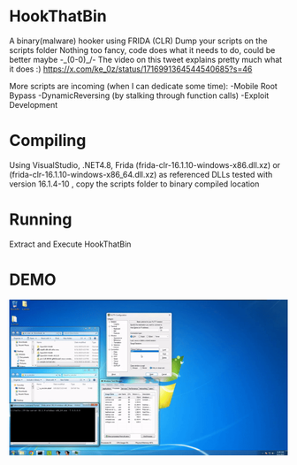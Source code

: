 # HookThatBin
A binary(malware) hooker using FRIDA (CLR) Dump your scripts on the scripts folder 
Nothing too fancy, code does what it needs to do, could be better maybe -\_(0-0)_/-
The video on this tweet explains pretty much what it does :)   https://x.com/ke_0z/status/1716991364544540685?s=46

More scripts are incoming (when I can dedicate some time): 
-Mobile Root Bypass
-DynamicReversing (by stalking through function calls)
-Exploit Development 

# Compiling 

Using VisualStudio, .NET4.8, Frida (frida-clr-16.1.10-windows-x86.dll.xz) or (frida-clr-16.1.10-windows-x86_64.dll.xz) as referenced DLLs tested with version 16.1.4-10 , copy the scripts folder to binary compiled location

# Running
Extract and Execute HookThatBin

# DEMO

![](https://github.com/ke0z/HookThatBin/blob/master/HookABin.gif)
